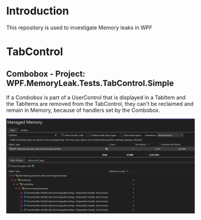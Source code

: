 # Introduction
This repository is used to investigate Memory leaks in WPF

# TabControl
## Combobox - Project: WPF.MemoryLeak.Tests.TabControl.Simple
If a Combobox is part of a UserControl that is displayed in a TabItem and the TabItems are removed from the TabControl, they can't be reclaimed and remain in Memory, because of handlers set by the Combobox.




![alt text](https://github.com/D-Bracket/WPF.MemoryLeak.Tests/blob/main/Documentation/TabControl_ComboBox/TabControl_Memory_Leak_3_UserControls_Are_Not_Reclaimed.png?raw=true)